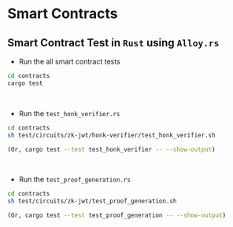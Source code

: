 # Smart Contracts


## Smart Contract Test in `Rust` using `Alloy.rs`

- Run the all smart contract tests
```bash
cd contracts
cargo test
```

<br>

- Run the `test_honk_verifier.rs`
```bash
cd contracts
sh test/circuits/zk-jwt/honk-verifier/test_honk_verifier.sh

(Or, cargo test --test test_honk_verifier -- --show-output)
```

<br>

- Run the `test_proof_generation.rs`
```bash
cd contracts
sh test/circuits/zk-jwt/test_proof_generation.sh

(Or, cargo test --test test_proof_generation -- --show-output)
```